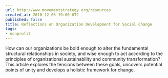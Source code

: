 ```yaml
---
url: http://www.movementstrategy.org/resources
created_at: 2010-12-05 19:00 UTC
published: false
title: Reflections on Organization Development for Social Change
tags:
- nonprofit
---
```


How can our organizations be bold enough to alter the fundamental structural relationships in society, and wise enough to act according to the principles of organizational sustainability and community transformation? This article explores the tensions between these goals, uncovers potential points of unity and develops a holistic framework for change.
